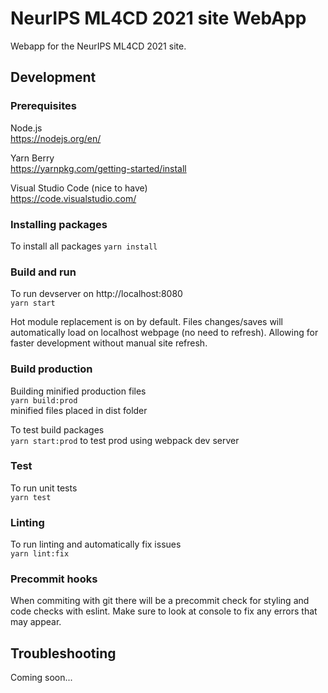 # NeurIPS ML4CD 2021 site WebApp

Webapp for the NeurIPS ML4CD 2021 site.

## Development

### Prerequisites

Node.js  
<https://nodejs.org/en/>

Yarn Berry  
<https://yarnpkg.com/getting-started/install>

Visual Studio Code (nice to have)  
<https://code.visualstudio.com/>

### Installing packages

To install all packages
`yarn install`

### Build and run

To run devserver on http://localhost:8080  
`yarn start`

Hot module replacement is on by default. Files changes/saves will
automatically load on localhost webpage (no need to refresh). Allowing
for faster development without manual site refresh.

### Build production

Building minified production files  
`yarn build:prod`  
minified files placed in dist folder

To test build packages  
`yarn start:prod` to test prod using webpack dev server

### Test

To run unit tests  
`yarn test`

### Linting

To run linting and automatically fix issues  
`yarn lint:fix`

### Precommit hooks

When commiting with git there will be a precommit check for styling and code checks with eslint. Make sure to look at console to fix any errors that may appear.

## Troubleshooting

Coming soon...
